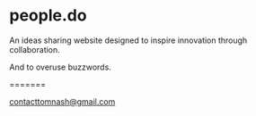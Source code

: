 people.do
=======
An ideas sharing website designed to inspire innovation through collaboration.

And to overuse buzzwords.


=======

contacttomnash@gmail.com